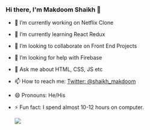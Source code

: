 ### Hi there, I'm Makdoom Shaikh 👋

- 🔭 I’m currently working on Netflix Clone
- 🌱 I’m currently learning React Redux
- 👯 I’m looking to collaborate on Front End Projects
- 🤔 I’m looking for help with Firebase
- 💬 Ask me about HTML, CSS, JS etc
- 📫 How to reach me: [Twitter: @shaikh_makdoom](https://twitter.com/shaikh_makdoom)
- 😄 Pronouns: He/His
- ⚡ Fun fact: I spend almost 10-12 hours on computer.

  <img src="https://github-readme-stats.vercel.app/api?username=makdoom&&show_icons=true&title_color=ffffff&icon_color=bb2acf&text_color=daf7dc&bg_color=151515" >
